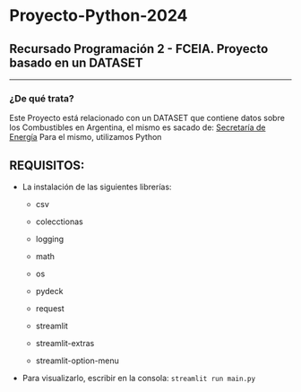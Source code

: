 # Proyecto-Python-2024
## Recursado Programación 2 - FCEIA. Proyecto basado en un DATASET
---
### ¿De qué trata?
Este Proyecto está relacionado con un DATASET que contiene datos sobre los Combustibles en Argentina, el mismo es sacado de: [Secretaría de Energía](http://datos.energia.gob.ar/dataset/precios-en-surtidor/archivo/80ac25de-a44a-4445-9215-090cf55cfda5)
Para el mismo, utilizamos Python

## REQUISITOS:
* La instalación de las siguientes librerías:
  - csv
  - colecctionas
  - logging
  - math
  - os
 
  - pydeck
  - request
  - streamlit
  - streamlit-extras
  - streamlit-option-menu

* Para visualizarlo, escribir en la consola: ``` streamlit run main.py ```
